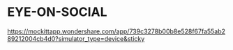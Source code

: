 # EYE-ON-SOCIAL
https://mockittapp.wondershare.com/app/739c3278b00b8e528f67fa55ab289212004cb4d0?simulator_type=device&sticky
